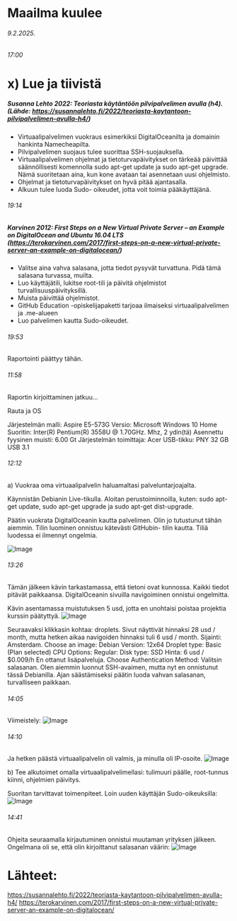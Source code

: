 Maailma kuulee
===
###### 9.2.2025.

###### 17:00

x) Lue ja tiivistä
===
##### Susanna Lehto 2022: Teoriasta käytäntöön pilvipalvelimen avulla (h4). (Lähde: https://susannalehto.fi/2022/teoriasta-kaytantoon-pilvipalvelimen-avulla-h4/)
- Virtuaalipalvelimen vuokraus esimerkiksi DigitalOceanilta ja domainin hankinta Namecheapilta.
- Pilvipalvelimen suojaus tulee suorittaa SSH-suojauksella.
- Virtuaalipalvelimen ohjelmat ja tietoturvapäivitykset on tärkeää päivittää säännöllisesti komennolla sudo apt-get update ja sudo apt-get upgrade. Nämä suoritetaan aina, kun kone avataan tai asennetaan uusi ohjelmisto.
- Ohjelmat ja tietoturvapäivitykset on hyvä pitää ajantasalla.
- Alkuun tulee luoda Sudo- oikeudet, jotta voit toimia pääkäyttäjänä.

###### 19:14
  
##### Karvinen 2012: First Steps on a New Virtual Private Server – an Example on DigitalOcean and Ubuntu 16.04 LTS (https://terokarvinen.com/2017/first-steps-on-a-new-virtual-private-server-an-example-on-digitalocean/)

- Valitse aina vahva salasana, jotta tiedot pysyvät turvattuna. Pidä tämä salasana turvassa, muilta.
- Luo käyttäjätili, lukitse root-tili ja päivitä ohjelmistot turvallisuuspäivityksillä.
- Muista päivittää ohjelmistot. 
- GitHub Education -opiskelijapaketti tarjoaa ilmaiseksi virtuaalipalvelimen ja .me-alueen
- Luo palvelimen kautta Sudo-oikeudet.



###### 19:53

Raportointi päättyy tähän.

###### 11:58 

Raportin kirjoittaminen jatkuu...

Rauta ja OS

Järjestelmän malli: Aspire E5-573G
Versio: Microsoft Windows 10 Home
Suoritin: Inter(R) Pentium(R) 3558U @ 1.70GHz. Mhz, 2 ydin(tä)
Asennettu fyysinen muisti: 6.00 Gt
Järjestelmän toimittaja: Acer
USB-tikku: PNY 32 GB USB 3.1

###### 12:12 

a) Vuokraa oma virtuaalipalvelin haluamaltasi palveluntarjoajalta.

Käynnistän Debianin Live-tikulla. Aloitan perustoiminnoilla, kuten: sudo apt-get update, sudo apt-get upgrade ja sudo apt-get dist-upgrade.

Päätin vuokrata DigitalOceanin kautta palvelimen. Olin jo tutustunut tähän aiemmin. 
Tilin luominen onnistuu kätevästi GitHubin- tilin kautta. Tiliä luodessa ei ilmennyt ongelmia. 

![Image](https://github.com/user-attachments/assets/04fb0df0-b0ae-4165-aacf-f2aecf0107bb) 

###### 13:26 

Tämän jälkeen kävin tarkastamassa, että tietoni ovat kunnossa. Kaikki tiedot pitävät paikkaansa. DigitalOceanin sivuilla navigoiminen onnistui ongelmitta. 

Kävin asentamassa muistutuksen 5 usd, jotta en unohtaisi poistaa projektia kurssin päätyttyä.
![Image](https://github.com/user-attachments/assets/c20a1e55-d543-4390-9494-f05d3aa6dde8)

Seuraavaksi klikkasin kohtaa: droplets. Sivut näyttivät hinnaksi 28 usd / month, mutta hetken aikaa navigoiden hinnaksi tuli 6 usd / month.
Sijainti: Amsterdam.
Choose an image: Debian
Version: 12x64
Droplet type: Basic (Plan selected)
CPU Options: Regular: Disk type: SSD
Hinta: 6 usd / $0.009/h
En ottanut lisäpalveluja.
Choose Authentication Method: Valitsin salasanan. Olen aiemmin luonnut SSH-avaimen, mutta nyt en onnistunut tässä Debianilla. Ajan säästämiseksi päätin luoda vahvan salasanan, turvalliseen paikkaan. 

###### 14:05 

Viimeistely: 
![Image](https://github.com/user-attachments/assets/ca2edc15-af64-43f6-b1ca-8dbd2399dac1)

###### 14:10 

Ja hetken päästä virtuaalipalvelin oli valmis, ja minulla oli IP-osoite.
![Image](https://github.com/user-attachments/assets/a1d23a08-0971-4554-9778-bd14f314f069)


b) Tee alkutoimet omalla virtuaalipalvelimellasi: tulimuuri päälle, root-tunnus kiinni, ohjelmien päivitys.

Suoritan tarvittavat toimenpiteet. Loin uuden käyttäjän Sudo-oikeuksilla:
![Image](https://github.com/user-attachments/assets/ba9689e2-598d-4dc8-8cb0-434315377783)

###### 14:41

Ohjeita seuraamalla kirjautuminen onnistui muutaman yrityksen jälkeen. Ongelmana oli se, että olin kirjoittanut salasanan väärin: 
![Image](https://github.com/user-attachments/assets/4bf02401-23e5-4283-9bcf-073d6229c2c7)










































Lähteet:
===
https://susannalehto.fi/2022/teoriasta-kaytantoon-pilvipalvelimen-avulla-h4/ 
https://terokarvinen.com/2017/first-steps-on-a-new-virtual-private-server-an-example-on-digitalocean/
